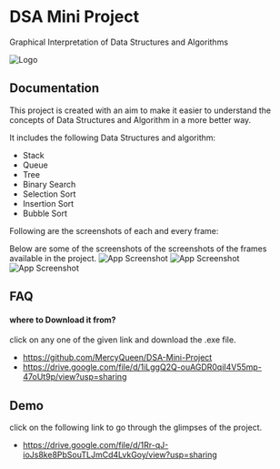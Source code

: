 # DSA Mini Project

Graphical Interpretation of Data Structures and Algorithms

![Logo](https://static.vecteezy.com/system/resources/previews/001/879/455/non_2x/coding-to-create-artificial-intelligence-program-looking-for-bug-in-artificial-brain-robot-smart-technology-on-artificial-intelligence-internet-of-things-business-card-banner-brochure-flyer-free-vector.jpg)

## Documentation

This project is created with an aim to make it easier to understand the concepts of Data Structures and Algorithm in a more better way.

 It includes the following Data Structures and algorithm:
 - Stack
 - Queue
 - Tree
 - Binary Search
 - Selection Sort
 - Insertion Sort
 - Bubble Sort

Following are the screenshots of each and every frame:

Below are some of the screenshots of the screenshots of the frames available in the project.
![App Screenshot](https://photo-collage.net/global/collages/photo-collage.net/thumbnails/994afbd231826a8b095a24173506e606_collage_450.jpg)
![App Screenshot](https://photo-collage.net/global/collages/photo-collage.net/thumbnails/994afbd231826a8b095a24173506e606_collage1_450.jpg)
![App Screenshot](https://photo-collage.net/global/collages/photo-collage.net/thumbnails/994afbd231826a8b095a24173506e606_collage2_450.jpg)

## FAQ

#### where to Download it from?

click on any one of the given link and download the .exe file.

- https://github.com/MercyQueen/DSA-Mini-Project
- https://drive.google.com/file/d/1iLggQ2Q-ouAGDR0qiI4V55mp-47oUt9p/view?usp=sharing


## Demo

click on the following link to go through the glimpses of the project.
- https://drive.google.com/file/d/1Rr-qJ-ioJs8ke8PbSouTLJmCd4LvkGoy/view?usp=sharing



